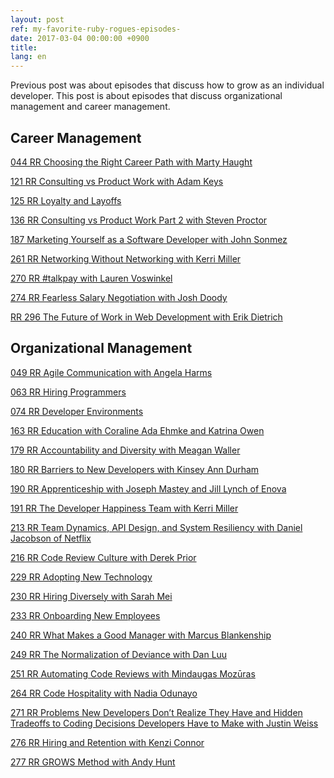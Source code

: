 ```yaml
---
layout: post
ref: my-favorite-ruby-rogues-episodes-
date: 2017-03-04 00:00:00 +0900
title: 
lang: en
---
```


Previous post was about episodes that discuss how to grow as an individual
developer. This post is about episodes that discuss organizational management
and career management.

## Career Management

[044 RR Choosing the Right Career Path with Marty Haught](https://devchat.tv/ruby-rogues/044-rr-choosing-the-right-career-path-with-marty-haught)



[121 RR Consulting vs Product Work with Adam Keys](https://devchat.tv/ruby-rogues/121-rr-consulting-vs-product-work-with-adam-keys)

[125 RR Loyalty and Layoffs](https://devchat.tv/ruby-rogues/125-rr-loyalty-and-layoffs)

[136 RR Consulting vs Product Work Part 2 with Steven Proctor](https://devchat.tv/ruby-rogues/136-rr-consulting-vs-product-work-part-2-with-steven-proctor)

[187 Marketing Yourself as a Software Developer with John Sonmez](https://devchat.tv/ruby-rogues/187-marketing-yourself-as-a-software-developer-with-john-sonmez)

[261 RR Networking Without Networking with Kerri Miller](https://devchat.tv/ruby-rogues/261-rr-networking-without-networking-with-kerri-miller)

[270 RR #talkpay with Lauren Voswinkel](https://devchat.tv/ruby-rogues/270-rr-talkpay-with-lauren-voswinkel)

[274 RR Fearless Salary Negotiation with Josh Doody](https://devchat.tv/ruby-rogues/274-rr-fearless-salary-negotiation-with-josh-doody)

[RR 296 The Future of Work in Web Development with Erik Dietrich](https://devchat.tv/ruby-rogues/rr-296-the-future-of-work-in-web-development-with-erik-dietrich)

## Organizational Management

[049 RR Agile Communication with Angela Harms](https://devchat.tv/ruby-rogues/049-rr-agile-communication-with-angela-harms)

[063 RR Hiring Programmers](https://devchat.tv/ruby-rogues/063-rr-hiring-programmers)

[074 RR Developer Environments](https://devchat.tv/ruby-rogues/074-rr-developer-environments)

[163 RR Education with Coraline Ada Ehmke and Katrina Owen](https://devchat.tv/ruby-rogues/163-rr-education-with-coraline-ada-ehmke-and-katrina-owen)

[179 RR Accountability and Diversity with Meagan Waller](https://devchat.tv/ruby-rogues/179-rr-accountability-and-diversity-with-meagan-waller)

[180 RR Barriers to New Developers with Kinsey Ann Durham](https://devchat.tv/ruby-rogues/180-rr-barriers-to-new-developers-with-kinsey-ann-durham)

[190 RR Apprenticeship with Joseph Mastey and Jill Lynch of Enova](https://devchat.tv/ruby-rogues/190-rr-apprenticeship-with-joseph-mastey-and-jill-lynch-of-enova)

[191 RR The Developer Happiness Team with Kerri Miller](https://devchat.tv/ruby-rogues/191-rr-the-developer-happiness-team-with-kerri-miller)

[213 RR Team Dynamics, API Design, and System Resiliency with Daniel Jacobson
of Netflix](https://devchat.tv/ruby-rogues/213-rr-team-dynamics-api-design-and-system-resiliency-with-daniel-jacobson-of-netflix)

[216 RR Code Review Culture with Derek Prior](https://devchat.tv/ruby-rogues/216-rr-code-review-culture-with-derek-prior)

[229 RR Adopting New Technology](https://devchat.tv/ruby-rogues/229-rr-adopting-new-technology)

[230 RR Hiring Diversely with Sarah Mei](https://devchat.tv/ruby-rogues/230-rr-hiring-diversely-with-sarah-mei)

[233 RR Onboarding New Employees](https://devchat.tv/ruby-rogues/233-rr-onboarding-new-employees)

[240 RR What Makes a Good Manager with Marcus Blankenship](https://devchat.tv/ruby-rogues/240-rr-what-makes-a-good-manager-with-marcus-blankenship)

[249 RR The Normalization of Deviance with Dan Luu](https://devchat.tv/ruby-rogues/249-rr-the-normalization-of-deviance-with-dan-luu)

[251 RR Automating Code Reviews with Mindaugas Mozūras](https://devchat.tv/ruby-rogues/251-rr-automating-code-reviews-with-mindaugas-mozuras)

[264 RR Code Hospitality with Nadia Odunayo](https://devchat.tv/ruby-rogues/264-rr-code-hospitality-with-nadia-odunayo)

[271 RR Problems New Developers Don’t Realize They Have and Hidden Tradeoffs to
Coding Decisions Developers Have to Make with Justin Weiss](https://devchat.tv/ruby-rogues/271-rr-problems-new-developers-dont-realize-they-have-and-hidden-tradeoffs-to-coding-decisions-developers-have-to-make-with-justin-weiss)

[276 RR Hiring and Retention with Kenzi Connor](https://devchat.tv/ruby-rogues/276-rr-hiring-and-retention-with-kenzi-connor)

[277 RR GROWS Method with Andy Hunt](https://devchat.tv/ruby-rogues/277-rr-grows-method-with-andy-hunt)
